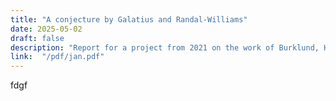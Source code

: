 ```yaml
---
title: "A conjecture by Galatius and Randal-Williams"
date: 2025-05-02
draft: false
description: "Report for a project from 2021 on the work of Burklund, Hahn and Senger, joint with Jan McGarry and supervised Søren Galatius."
link:  "/pdf/jan.pdf"
---
```


fdgf